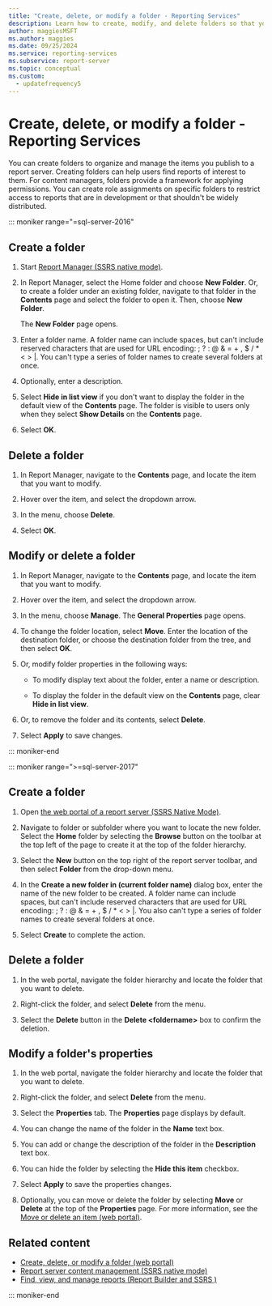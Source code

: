 ```yaml
---
title: "Create, delete, or modify a folder - Reporting Services"
description: Learn how to create, modify, and delete folders so that you can organize and manage the items that you publish to a Reporting Services report server.
author: maggiesMSFT
ms.author: maggies
ms.date: 09/25/2024
ms.service: reporting-services
ms.subservice: report-server
ms.topic: conceptual
ms.custom:
  - updatefrequency5
---
```

# Create, delete, or modify a folder - Reporting Services
  You can create folders to organize and manage the items you publish to a report server. Creating folders can help users find reports of interest to them. For content managers, folders provide a framework for applying permissions. You can create role assignments on specific folders to restrict access to reports that are in development or that shouldn't be widely distributed.  

::: moniker range="=sql-server-2016"

## Create a folder  
  
1.  Start [Report Manager &#40;SSRS native mode&#41;](../web-portal-ssrs-native-mode.md).  
  
1.  In Report Manager, select the Home folder and choose **New Folder**. Or, to create a folder under an existing folder, navigate to that folder in the **Contents** page and select the folder to open it. Then, choose **New Folder**.  
  
     The **New Folder** page opens.  
  
1.  Enter a folder name. A folder name can include spaces, but can't include reserved characters that are used for URL encoding: \; \? \: \@ \& \= \+ \, \$ \/ \* \< \> \|. You can't type a series of folder names to create several folders at once.  
  
1.  Optionally, enter a description.  
  
1.  Select **Hide in list view** if you don't want to display the folder in the default view of the **Contents** page. The folder is visible to users only when they select **Show Details** on the **Contents** page.  
  
1.  Select **OK**.  
  
## Delete a folder  
  
1.  In Report Manager, navigate to the **Contents** page, and locate the item that you want to modify.  
  
1.  Hover over the item, and select the dropdown arrow.  
  
1.  In the menu, choose **Delete**.  
  
1.  Select **OK**.
  
## Modify or delete a folder  
  
1.  In Report Manager, navigate to the **Contents** page, and locate the item that you want to modify.  
  
1.  Hover over the item, and select the dropdown arrow.  
  
1.  In the menu, choose **Manage**. The **General Properties** page opens.  
  
1.  To change the folder location, select **Move**. Enter the location of the destination folder, or choose the destination folder from the tree, and then select **OK**.  
  
1.  Or, modify folder properties in the following ways:  
  
    -   To modify display text about the folder, enter a name or description.  
  
    -   To display the folder in the default view on the **Contents** page, clear **Hide in list view**.  
  
1.  Or, to remove the folder and its contents, select **Delete**.  
  
1.  Select **Apply** to save changes.  

::: moniker-end

::: moniker range=">=sql-server-2017"
 
## Create a folder  
  
1. Open [the web portal of a report server (SSRS Native Mode)](../../reporting-services/web-portal-ssrs-native-mode.md).  
  
1. Navigate to folder or subfolder where you want to locate the new folder. Select the **Home** folder by selecting the **Browse** button on the toolbar at the top left of the page to create it at the top of the folder hierarchy.  
  
1. Select the **New** button on the top right of the report server toolbar, and then select **Folder** from the drop-down menu.  
  
1. In the **Create a new folder in (current folder name)** dialog box, enter the name of the new folder to be created. A folder name can include spaces, but can't include reserved characters that are used for URL encoding: \; \? \: \@ \& \= \+ \, \$ \/ \* \< \> \|. You also can't type a series of folder names to create several folders at once.  
  
1. Select **Create** to complete the action.  
  
## Delete a folder  
  
1. In the web portal, navigate the folder hierarchy and locate the folder that you want to delete.  
  
1. Right-click the folder, and select **Delete** from the menu.  
  
1. Select the **Delete** button in the **Delete \<foldername\>** box to confirm the deletion.  
  
## Modify a folder's properties  
  
1. In the web portal, navigate the folder hierarchy and locate the folder that you want to delete.  
  
1. Right-click the folder, and select **Delete** from the menu.  
  
1. Select the **Properties** tab. The **Properties** page displays by default.  
  
1. You can change the name of the folder in the **Name** text box.  
  
1. You can add or change the description of the folder in the **Description** text box.  
  
1. You can hide the folder by selecting the **Hide this item** checkbox.  
  
1. Select **Apply** to save the properties changes.  
  
1. Optionally, you can move or delete the folder by selecting **Move** or **Delete** at the top of the **Properties** page. For more information, see the [Move or delete an item (web portal)](../../reporting-services/report-server/move-or-delete-an-item-report-manager.md).  
  
## Related content 
-  [Create, delete, or modify a folder (web portal)](../../reporting-services/report-server/create-delete-or-modify-a-folder-web-portal.md)   
-  [Report server content management (SSRS native mode)](../../reporting-services/report-server/report-server-content-management-ssrs-native-mode.md)   
-  [Find, view, and manage reports &#40;Report Builder and SSRS &#41;](../../reporting-services/report-builder/finding-viewing-and-managing-reports-report-builder-and-ssrs.md)    
  
::: moniker-end
